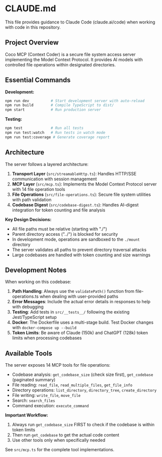 # CLAUDE.md

This file provides guidance to Claude Code (claude.ai/code) when working with code in this repository.

## Project Overview

Coco MCP (Context Coder) is a secure file system access server implementing the Model Context Protocol. It provides AI models with controlled file operations within designated directories.

## Essential Commands

**Development:**

```bash
npm run dev          # Start development server with auto-reload
npm run build        # Compile TypeScript to dist/
npm start            # Run production server
```

**Testing:**

```bash
npm test             # Run all tests
npm run test:watch   # Run tests in watch mode
npm run test:coverage # Generate coverage report
```

## Architecture

The server follows a layered architecture:

1. **Transport Layer** (`src/streamableHttp.ts`): Handles HTTP/SSE communication with session management
2. **MCP Layer** (`src/mcp.ts`): Implements the Model Context Protocol server with 14 file operation tools
3. **File Operations** (`src/file-operations.ts`): Secure file system utilities with path validation
4. **Codebase Digest** (`src/codebase-digest.ts`): Handles AI-digest integration for token counting and file analysis

**Key Design Decisions:**

- All file paths must be relative (starting with "./")
- Parent directory access ("../") is blocked for security
- In development mode, operations are sandboxed to the `./mount` directory
- The server validates all paths to prevent directory traversal attacks
- Large codebases are handled with token counting and size warnings

## Development Notes

When working on this codebase:

1. **Path Handling**: Always use the `validatePath()` function from file-operations.ts when dealing with user-provided paths
2. **Error Messages**: Include the actual error details in responses to help with debugging
3. **Testing**: Add tests in `src/__tests__/` following the existing Jest/TypeScript setup
4. **Docker**: The Dockerfile uses a multi-stage build. Test Docker changes with `docker-compose up --build`
5. **Token Limits**: Be aware of Claude (150k) and ChatGPT (128k) token limits when processing codebases

## Available Tools

The server exposes 14 MCP tools for file operations:

- Codebase analysis: `get_codebase_size` (check size first), `get_codebase` (paginated summary)
- File reading: `read_file`, `read_multiple_files`, `get_file_info`
- Directory operations: `list_directory`, `directory_tree`, `create_directory`
- File writing: `write_file`, `move_file`
- Search: `search_files`
- Command execution: `execute_command`

**Important Workflow:**
1. Always run `get_codebase_size` FIRST to check if the codebase is within token limits
2. Then run `get_codebase` to get the actual code content
3. Use other tools only when specifically needed

See `src/mcp.ts` for the complete tool implementations.